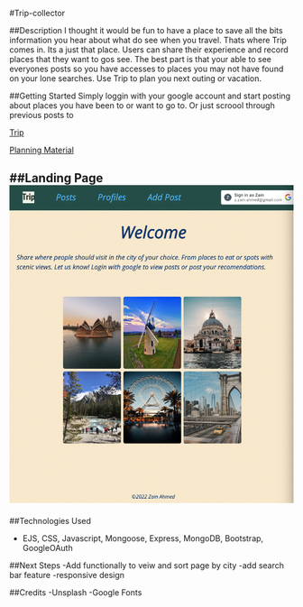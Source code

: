 #Trip-collector

##Description
I thought it would be fun to have a place to save all the bits information you hear about what do see when you travel. Thats where Trip comes in. Its a just that place. Users can share their experience and record places that they want to gos see. The best part is that your able to see everyones posts so you have accesses to places you may not have found on your lone searches. Use Trip to plan you next outing or vacation.

##Getting Started
Simply loggin with your google account and start posting about places you have been to or want to go to. Or just scroool through previous posts to 

[Trip](https://zainahmed-trip-collector.fly.dev/)

[Planning Material](https://trello.com/b/gapWl0O7/trip-collector-board)

##Landing Page
![LandingPage](public/assets/Trip-LandingPage.png)
---

##Technologies Used
- EJS, CSS, Javascript, Mongoose, Express, MongoDB, Bootstrap, GoogleOAuth

##Next Steps
-Add functionally to veiw and sort page by city
-add search bar feature
-responsive design

##Credits
-Unsplash
-Google Fonts